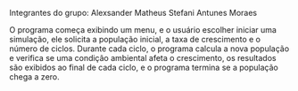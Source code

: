 Integrantes do grupo: Alexsander Matheus Stefani Antunes Moraes

O programa começa exibindo um menu, e o usuário escolher iniciar uma simulação, ele solicita a população inicial, a taxa de crescimento e o número de ciclos.
Durante cada ciclo, o programa calcula a nova população e verifica se uma condição ambiental afeta o crescimento, os resultados são exibidos ao final de cada ciclo, e o programa termina se a população chega a zero.
